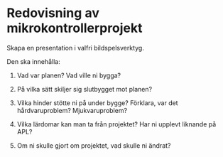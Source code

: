 # Redovisning av mikrokontrollerprojekt

Skapa en presentation i valfri bildspelsverktyg.

Den ska innehålla:

1. Vad var planen? Vad ville ni bygga?

2. På vilka sätt skiljer sig slutbygget mot planen?

3. Vilka hinder stötte ni på under bygge? Förklara, var det hårdvaruproblem? Mjukvaruproblem?

4. Vilka lärdomar kan man ta från projektet? Har ni upplevt liknande på APL?

5. Om ni skulle gjort om projektet, vad skulle ni ändrat?
